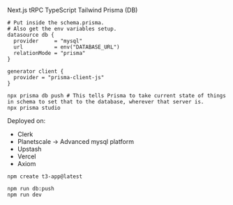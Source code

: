 Next.js
tRPC
TypeScript
Tailwind
Prisma (DB)
```
# Put inside the schema.prisma.
# Also get the env variables setup.
datasource db {
  provider     = "mysql"
  url          = env("DATABASE_URL")
  relationMode = "prisma"
}

generator client {
  provider = "prisma-client-js"
}

npx prisma db push # This tells Prisma to take current state of things in schema to set that to the database, wherever that server is.
npx prisma studio
```

Deployed on:
- Clerk
- Planetscale -> Advanced mysql platform
- Upstash
- Vercel
- Axiom

```
npm create t3-app@latest
```

```
npm run db:push
npm run dev
```
